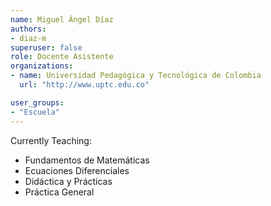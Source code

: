 ```yaml
---
name: Miguel Ángel Díaz
authors:
- diaz-m
superuser: false
role: Docente Asistente
organizations:
- name: Universidad Pedagógica y Tecnológica de Colombia
  url: "http://www.uptc.edu.co"

user_groups:
- "Escuela"
---
```


Currently Teaching:
+ Fundamentos de Matemáticas
+ Ecuaciones Diferenciales
+ Didáctica y Prácticas
+ Práctica General

